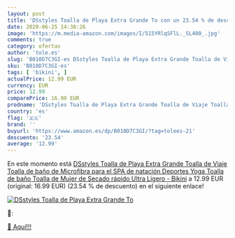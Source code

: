 ```yaml
---
layout: post
title: 'DSstyles Toalla de Playa Extra Grande To con un 23.54 % de descuento'
date: 2020-06-25 14:38:26
image: 'https://m.media-amazon.com/images/I/515YRlqSFlL._SL400_.jpg'
comments: true
category: ofertas
author: 'tole.es'
slug: 'B010D7C3GI-es DSstyles Toalla de Playa Extra Grande Toalla de Viaje...'
sku: 'B010D7C3GI-es'
tags: [ 'bikini', ]
actualPrice: 12.99 EUR
currency: EUR
price: 12.99
comparePrice: 16.99 EUR
prodname: 'DSstyles Toalla de Playa Extra Grande Toalla de Viaje Toalla de baño de Microfibra para el SPA de natación Deportes Yoga Toalla de baño Toalla de Mujer de Secado rápido Ultra Ligero - Bikini'
country: 'es'
flag: '🇪🇸'
brand: ''
buyurl: 'https://www.amazon.es/dp/B010D7C3GI/?tag=tolees-21'
descuento: '23.54'
average: '12.99'
---
```


En este momento está [DSstyles Toalla de Playa Extra Grande Toalla de Viaje Toalla de baño de Microfibra para el SPA de natación Deportes Yoga Toalla de baño Toalla de Mujer de Secado rápido Ultra Ligero - Bikini](https://www.amazon.es/dp/B010D7C3GI/?tag=tolees-21) a 12.99 EUR (original: 16.99 EUR) (23.54 %  de descuento) en el siguiente enlace!

[![DSstyles Toalla de Playa Extra Grande To](https://m.media-amazon.com/images/I/515YRlqSFlL._SL400_.jpg)](https://www.amazon.es/dp/B010D7C3GI/?tag=tolees-21)

🔎:


[🛒 Aquí!!!](https://www.amazon.es/dp/B010D7C3GI/?tag=tolees-21)
